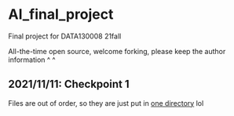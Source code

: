 # AI_final_project
Final project for DATA130008 21fall

All-the-time open source, welcome forking, please keep the author information ^ ^

## 2021/11/11: Checkpoint 1
Files are out of order, so they are just put in [one directory](https://github.com/suncerock/AI_final_project/tree/main/checkpoint1) lol 
